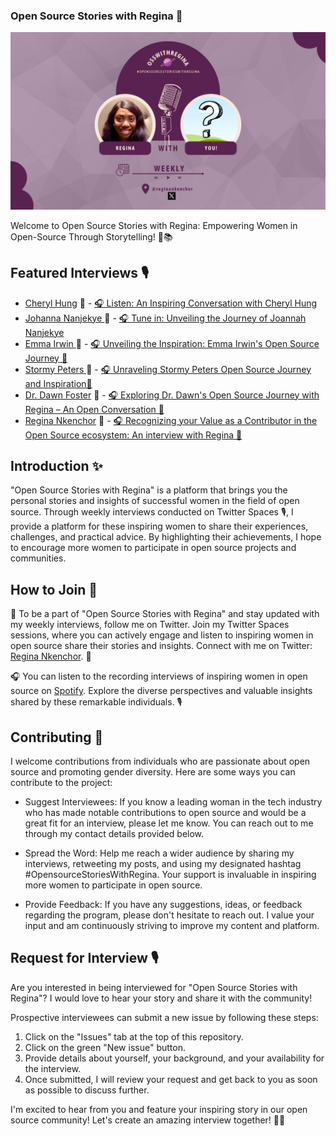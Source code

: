 ### Open Source Stories with Regina 🌟

![Banner](<New Logo OPEN SOURCE STORIES WITH REGINA (Postcard).jpg>)


Welcome to Open Source Stories with Regina: Empowering Women in Open-Source Through Storytelling! 💪📚

## Featured Interviews 🎙️

- [Cheryl Hung](https://www.oicheryl.com/about/) 👩 - [🎧 Listen: An Inspiring Conversation with Cheryl Hung](https://podcasters.spotify.com/pod/pod/show/reginankenchor/episodes/An-Interview-with-Cheryl-Hung-Episode-1-e2421ud)
- [Johanna Nanjekye ](https://twitter.com/Captain_Joannah)  👩 - [🎧 Tune in: Unveiling the Journey of Joannah Nanjekye](https://podcasters.spotify.com/pod/show/reginankenchor/episodes/An-Interview-with-Joannah-Nanjekye-Episode-2-e24p9bq/a-a57pjj)
- [Emma Irwin ](https://www.linkedin.com/in/emmamirwin/)  👩 - [🎧 Unveiling the Inspiration: Emma Irwin's Open Source Journey 🚀](https://spotifyanchor-web.app.link/e/93YQBC3koAb)
- [Stormy Peters ](https://www.linkedin.com/in/stormy/)  👩 - [🎧 Unraveling Stormy Peters Open Source Journey and Inspiration🚀](https://podcasters.spotify.com/pod/show/reginankenchor/episodes/Unraveling-Stormy-Peters-Open-Source-Journey-and-Inspiration--Episode-4-e26vv2b)
- [Dr. Dawn Foster](https://twitter.com/geekygirldawn)  👩 - [🎧 Exploring Dr. Dawn's Open Source Journey with Regina – An Open Conversation 🚀](https://podcasters.spotify.com/pod/show/reginankenchor/episodes/Exploring-Dr--Dawns-Open-Source-Journey-with-Regina--An-Open-Conversation-e28e1n6)
- [Regina Nkenchor](https://twitter.com/geekygirldawn)  👩 - [🎧 Recognizing your Value as a Contributor in the Open Source ecosystem: An interview with Regina 🚀](https://open.spotify.com/episode/1h8VQdN8Pq2W0QS71l4hxb?si=zJXLLsJuSJq4LT1G0sFKAw)


## Introduction ✨

"Open Source Stories with Regina" is a platform that brings you the personal stories and insights of successful women in the field of open source. Through weekly interviews conducted on Twitter Spaces 🎙️, I provide a platform for these inspiring women to share their experiences, challenges, and practical advice. By highlighting their achievements, I hope to encourage more women to participate in open source projects and communities.

## How to Join 🌟

🌟 To be a part of "Open Source Stories with Regina" and stay updated with my weekly interviews, follow me on Twitter. Join my Twitter Spaces sessions, where you can actively engage and listen to inspiring women in open source share their stories and insights. Connect with me on Twitter: [Regina Nkenchor](https://twitter.com/reginankenchor). 🚀

🎧 You can listen to the recording interviews of inspiring women in open source on [Spotify](https://open.spotify.com/show/4d1B05CZmkX1KHgH5qEaEM). Explore the diverse perspectives and valuable insights shared by these remarkable individuals. 🎙️

## Contributing 🚀

I welcome contributions from individuals who are passionate about open source and promoting gender diversity. Here are some ways you can contribute to the project:

-  Suggest Interviewees: If you know a leading woman in the tech industry who has made notable contributions to open source and would be a great fit for an interview, please let me know. You can reach out to me through my contact details provided below.

- Spread the Word: Help me reach a wider audience by sharing my interviews, retweeting my posts, and using my designated hashtag #OpensourceStoriesWithRegina. Your support is invaluable in inspiring more women to participate in open source.

- Provide Feedback: If you have any suggestions, ideas, or feedback regarding the program, please don't hesitate to reach out. I value your input and am continuously striving to improve my content and platform.

## Request for Interview 🎙️

Are you interested in being interviewed for "Open Source Stories with Regina"? I would love to hear your story and share it with the community!

Prospective interviewees can submit a new issue by following these steps:

1. Click on the "Issues" tab at the top of this repository.
2. Click on the green "New issue" button.
3. Provide details about yourself, your background, and your availability for the interview.
4. Once submitted, I will review your request and get back to you as soon as possible to discuss further.

I'm excited to hear from you and feature your inspiring story in our open source community! Let's create an amazing interview together! 💪🌟



  









